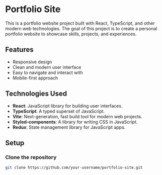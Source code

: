 # Portfolio Site

This is a portfolio website project built with React, TypeScript, and other modern web technologies. The goal of this project is to create a personal portfolio website to showcase skills, projects, and experiences.

## Features

- Responsive design
- Clean and modern user interface
- Easy to navigate and interact with
- Mobile-first approach

## Technologies Used

- **React**: JavaScript library for building user interfaces.
- **TypeScript**: A typed superset of JavaScript.
- **Vite**: Next-generation, fast build tool for modern web projects.
- **Styled-components**: A library for writing CSS in JavaScript.
- **Redux**: State management library for JavaScript apps.

## Setup

### Clone the repository
```bash
git clone https://github.com/your-username/portfolio-site.git
